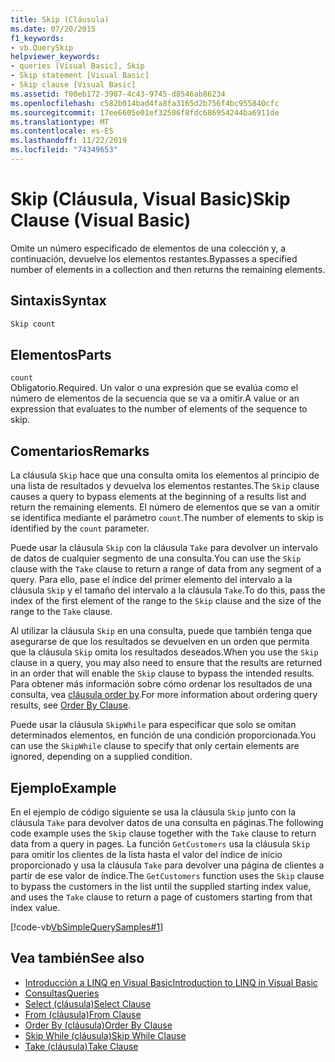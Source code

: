 ```yaml
---
title: Skip (Cláusula)
ms.date: 07/20/2015
f1_keywords:
- vb.QuerySkip
helpviewer_keywords:
- queries [Visual Basic], Skip
- Skip statement [Visual Basic]
- Skip clause [Visual Basic]
ms.assetid: f00eb172-3907-4c43-9745-d8546ab86234
ms.openlocfilehash: c582b014bad4fa8fa3165d2b756f4bc955840cfc
ms.sourcegitcommit: 17ee6605e01ef32506f8fdc686954244ba6911de
ms.translationtype: MT
ms.contentlocale: es-ES
ms.lasthandoff: 11/22/2019
ms.locfileid: "74349653"
---
```

# <a name="skip-clause-visual-basic"></a><span data-ttu-id="348d4-102">Skip (Cláusula, Visual Basic)</span><span class="sxs-lookup"><span data-stu-id="348d4-102">Skip Clause (Visual Basic)</span></span>
<span data-ttu-id="348d4-103">Omite un número especificado de elementos de una colección y, a continuación, devuelve los elementos restantes.</span><span class="sxs-lookup"><span data-stu-id="348d4-103">Bypasses a specified number of elements in a collection and then returns the remaining elements.</span></span>  
  
## <a name="syntax"></a><span data-ttu-id="348d4-104">Sintaxis</span><span class="sxs-lookup"><span data-stu-id="348d4-104">Syntax</span></span>  
  
```vb  
Skip count  
```  
  
## <a name="parts"></a><span data-ttu-id="348d4-105">Elementos</span><span class="sxs-lookup"><span data-stu-id="348d4-105">Parts</span></span>  
 `count`  
 <span data-ttu-id="348d4-106">Obligatorio.</span><span class="sxs-lookup"><span data-stu-id="348d4-106">Required.</span></span> <span data-ttu-id="348d4-107">Un valor o una expresión que se evalúa como el número de elementos de la secuencia que se va a omitir.</span><span class="sxs-lookup"><span data-stu-id="348d4-107">A value or an expression that evaluates to the number of elements of the sequence to skip.</span></span>  
  
## <a name="remarks"></a><span data-ttu-id="348d4-108">Comentarios</span><span class="sxs-lookup"><span data-stu-id="348d4-108">Remarks</span></span>  
 <span data-ttu-id="348d4-109">La cláusula `Skip` hace que una consulta omita los elementos al principio de una lista de resultados y devuelva los elementos restantes.</span><span class="sxs-lookup"><span data-stu-id="348d4-109">The `Skip` clause causes a query to bypass elements at the beginning of a results list and return the remaining elements.</span></span> <span data-ttu-id="348d4-110">El número de elementos que se van a omitir se identifica mediante el parámetro `count`.</span><span class="sxs-lookup"><span data-stu-id="348d4-110">The number of elements to skip is identified by the `count` parameter.</span></span>  
  
 <span data-ttu-id="348d4-111">Puede usar la cláusula `Skip` con la cláusula `Take` para devolver un intervalo de datos de cualquier segmento de una consulta.</span><span class="sxs-lookup"><span data-stu-id="348d4-111">You can use the `Skip` clause with the `Take` clause to return a range of data from any segment of a query.</span></span> <span data-ttu-id="348d4-112">Para ello, pase el índice del primer elemento del intervalo a la cláusula `Skip` y el tamaño del intervalo a la cláusula `Take`.</span><span class="sxs-lookup"><span data-stu-id="348d4-112">To do this, pass the index of the first element of the range to the `Skip` clause and the size of the range to the `Take` clause.</span></span>  
  
 <span data-ttu-id="348d4-113">Al utilizar la cláusula `Skip` en una consulta, puede que también tenga que asegurarse de que los resultados se devuelven en un orden que permita que la cláusula `Skip` omita los resultados deseados.</span><span class="sxs-lookup"><span data-stu-id="348d4-113">When you use the `Skip` clause in a query, you may also need to ensure that the results are returned in an order that will enable the `Skip` clause to bypass the intended results.</span></span> <span data-ttu-id="348d4-114">Para obtener más información sobre cómo ordenar los resultados de una consulta, vea [cláusula order by](../../../visual-basic/language-reference/queries/order-by-clause.md).</span><span class="sxs-lookup"><span data-stu-id="348d4-114">For more information about ordering query results, see [Order By Clause](../../../visual-basic/language-reference/queries/order-by-clause.md).</span></span>  
  
 <span data-ttu-id="348d4-115">Puede usar la cláusula `SkipWhile` para especificar que solo se omitan determinados elementos, en función de una condición proporcionada.</span><span class="sxs-lookup"><span data-stu-id="348d4-115">You can use the `SkipWhile` clause to specify that only certain elements are ignored, depending on a supplied condition.</span></span>  
  
## <a name="example"></a><span data-ttu-id="348d4-116">Ejemplo</span><span class="sxs-lookup"><span data-stu-id="348d4-116">Example</span></span>  
 <span data-ttu-id="348d4-117">En el ejemplo de código siguiente se usa la cláusula `Skip` junto con la cláusula `Take` para devolver datos de una consulta en páginas.</span><span class="sxs-lookup"><span data-stu-id="348d4-117">The following code example uses the `Skip` clause together with the `Take` clause to return data from a query in pages.</span></span> <span data-ttu-id="348d4-118">La función `GetCustomers` usa la cláusula `Skip` para omitir los clientes de la lista hasta el valor del índice de inicio proporcionado y usa la cláusula `Take` para devolver una página de clientes a partir de ese valor de índice.</span><span class="sxs-lookup"><span data-stu-id="348d4-118">The `GetCustomers` function uses the `Skip` clause to bypass the customers in the list until the supplied starting index value, and uses the `Take` clause to return a page of customers starting from that index value.</span></span>  
  
 [!code-vb[VbSimpleQuerySamples#1](~/samples/snippets/visualbasic/VS_Snippets_VBCSharp/VbSimpleQuerySamples/VB/QuerySamples1.vb#1)]  
  
## <a name="see-also"></a><span data-ttu-id="348d4-119">Vea también</span><span class="sxs-lookup"><span data-stu-id="348d4-119">See also</span></span>

- [<span data-ttu-id="348d4-120">Introducción a LINQ en Visual Basic</span><span class="sxs-lookup"><span data-stu-id="348d4-120">Introduction to LINQ in Visual Basic</span></span>](../../../visual-basic/programming-guide/language-features/linq/introduction-to-linq.md)
- [<span data-ttu-id="348d4-121">Consultas</span><span class="sxs-lookup"><span data-stu-id="348d4-121">Queries</span></span>](../../../visual-basic/language-reference/queries/index.md)
- [<span data-ttu-id="348d4-122">Select (cláusula)</span><span class="sxs-lookup"><span data-stu-id="348d4-122">Select Clause</span></span>](../../../visual-basic/language-reference/queries/select-clause.md)
- [<span data-ttu-id="348d4-123">From (cláusula)</span><span class="sxs-lookup"><span data-stu-id="348d4-123">From Clause</span></span>](../../../visual-basic/language-reference/queries/from-clause.md)
- [<span data-ttu-id="348d4-124">Order By (cláusula)</span><span class="sxs-lookup"><span data-stu-id="348d4-124">Order By Clause</span></span>](../../../visual-basic/language-reference/queries/order-by-clause.md)
- [<span data-ttu-id="348d4-125">Skip While (cláusula)</span><span class="sxs-lookup"><span data-stu-id="348d4-125">Skip While Clause</span></span>](../../../visual-basic/language-reference/queries/skip-while-clause.md)
- [<span data-ttu-id="348d4-126">Take (cláusula)</span><span class="sxs-lookup"><span data-stu-id="348d4-126">Take Clause</span></span>](../../../visual-basic/language-reference/queries/take-clause.md)
